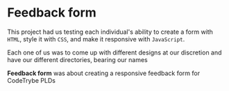 # Feedback form
This project had us testing each individual's ability to create a form with `HTML`, style it with `CSS`, and make it responsive with `JavaScript`.

Each one of us was to come up with different designs at our discretion and have our different directories, bearing our names

**Feedback form** was about creating a responsive feedback form for CodeTrybe PLDs
